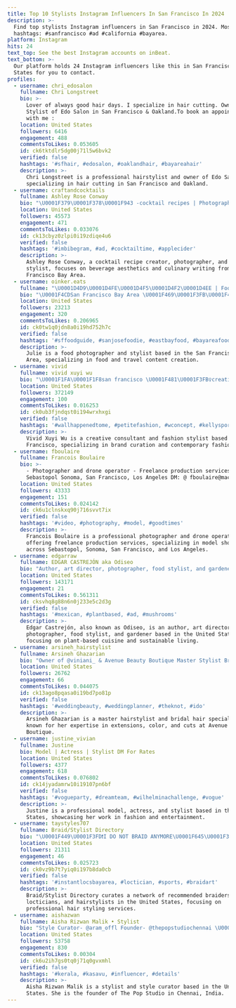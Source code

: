 ```yaml
---
title: Top 10 Stylists Instagram Influencers In San Francisco In 2024
description: >-
  Find top stylists Instagram influencers in San Francisco in 2024. Most popular
  hashtags: #sanfrancisco #ad #california #bayarea.
platform: Instagram
hits: 24
text_top: See the best Instagram accounts on inBeat.
text_bottom: >-
  Our platform holds 24 Instagram influencers like this in San Francisco, United
  States for you to contact.
profiles:
  - username: chri_edosalon
    fullname: Chri Longstreet
    bio: >-
      Lover of always good hair days. I specialize in hair cutting. Owner &
      Stylist of Edo Salon in San Francisco & Oakland.To book an appointment
      with me :
    location: United States
    followers: 6416
    engagement: 488
    commentsToLikes: 0.053605
    id: ck6tktdlr5dg00j71l5w6bvk2
    verified: false
    hashtags: '#sfhair, #edosalon, #oaklandhair, #bayareahair'
    description: >-
      Chri Longstreet is a professional hairstylist and owner of Edo Salon,
      specializing in hair cutting in San Francisco and Oakland.
  - username: craftandcocktails
    fullname: Ashley Rose Conway
    bio: "\U0001F379\U0001F378\U0001F943 -cocktail recipes | Photographer | Food Stylist | Writer ~Author: Celebrate Rosé & Art of the Barcart ~San Francisco Bay Area"
    location: United States
    followers: 45573
    engagement: 471
    commentsToLikes: 0.033076
    id: ck13cbyz0zlpi0i19zdiqe4u6
    verified: false
    hashtags: '#imbibegram, #ad, #cocktailtime, #applecider'
    description: >-
      Ashley Rose Conway, a cocktail recipe creator, photographer, and food
      stylist, focuses on beverage aesthetics and culinary writing from the San
      Francisco Bay Area.
  - username: oinker.eats
    fullname: "\U0001D4D9\U0001D4FE\U0001D4F5\U0001D4F2\U0001D4EE | Food & Travel"
    bio: "\U0001F4CDSan Francisco Bay Area \U0001F469\U0001F3FB‍\U0001F4BBContent Creation |SM Consultant|Food Photographer|Food Stylist \U0001F4E7oinkereats@gmail.com"
    location: United States
    followers: 23213
    engagement: 320
    commentsToLikes: 0.206965
    id: ck0tw1q0jdn8a0i19hd752h7c
    verified: false
    hashtags: '#sffoodguide, #sanjosefoodie, #eastbayfood, #bayareafoodie'
    description: >-
      Julie is a food photographer and stylist based in the San Francisco Bay
      Area, specializing in food and travel content creation.
  - username: vivid
    fullname: vivid xuyi wu
    bio: "\U0001F1FA\U0001F1F8san francisco \U0001F481\U0001F3FB‍♀️creative consultant | fashion stylist | brand curator \U0001F4E7vivid@portraitmgmt.com"
    location: United States
    followers: 372149
    engagement: 100
    commentsToLikes: 0.016253
    id: ck0ub3fjndqst0i194wrxhxgi
    verified: false
    hashtags: '#wallhappenedtome, #petitefashion, #wconcept, #kellysport'
    description: >-
      Vivid Xuyi Wu is a creative consultant and fashion stylist based in San
      Francisco, specializing in brand curation and contemporary fashion trends.
  - username: fboulaire
    fullname: Francois Boulaire
    bio: >-
      - Photographer and drone operator - Freelance production services - Model
      Sebastopol Sonoma, San Francisco, Los Angeles DM: @ fboulaire@mac.com
    location: United States
    followers: 43333
    engagement: 151
    commentsToLikes: 0.024142
    id: ck6u1clnskxq90j716svvt7ix
    verified: false
    hashtags: '#video, #photography, #model, #goodtimes'
    description: >-
      Francois Boulaire is a professional photographer and drone operator
      offering freelance production services, specializing in model shoots
      across Sebastopol, Sonoma, San Francisco, and Los Angeles.
  - username: edgarraw
    fullname: EDGAR CASTREJÓN aka Odiseo
    bio: "Author, art director, photographer, food stylist, and gardener. \U0001F1F2\U0001F1FD\U0001F3F3️‍\U0001F308 Partnership inquiries: Info@edgarraw.com"
    location: United States
    followers: 143171
    engagement: 21
    commentsToLikes: 0.561311
    id: cksvhq8g88n6n0j233e5c2d3g
    verified: false
    hashtags: '#mexican, #plantbased, #ad, #mushrooms'
    description: >-
      Edgar Castrejón, also known as Odiseo, is an author, art director,
      photographer, food stylist, and gardener based in the United States,
      focusing on plant-based cuisine and sustainable living.
  - username: arsineh_hairstylist
    fullname: Arsineh Ghazarian
    bio: "Owner of @viniani_ & Avenue Beauty Boutique Master Stylist Bridal Hair Specialist Extensions/Color/Cuts (818)606-5141 \U0001F1E6\U0001F1F2 Avenuebeautyla@gmail.com"
    location: United States
    followers: 26762
    engagement: 66
    commentsToLikes: 0.044075
    id: ck13ago8pqasa0i19bd7po81p
    verified: false
    hashtags: '#weddingbeauty, #weddingplanner, #theknot, #ido'
    description: >-
      Arsineh Ghazarian is a master hairstylist and bridal hair specialist,
      known for her expertise in extensions, color, and cuts at Avenue Beauty
      Boutique.
  - username: justine_vivian
    fullname: Justine
    bio: Model | Actress | Stylist DM For Rates
    location: United States
    followers: 4377
    engagement: 618
    commentsToLikes: 0.076802
    id: ck14jyadamrw10i19107pn6bf
    verified: false
    hashtags: '#vogueparty, #dreamteam, #wilhelminachallenge, #vogue'
    description: >-
      Justine is a professional model, actress, and stylist based in the United
      States, showcasing her work in fashion and entertainment.
  - username: taystyles707
    fullname: Braid/Stylist Directory
    bio: "\U0001F449\U0001F3FD❗I DO NOT BRAID ANYMORE\U0001F645\U0001F3FD‍♀️❗\U0001F448\U0001F3FD \U0001F451 RECOMMENDED BRAIDERS, LOCTICIANS & STYLISTS \U0001F498 Stylists: follow @hair_sleeve"
    location: United States
    followers: 21311
    engagement: 46
    commentsToLikes: 0.025723
    id: ck0vz9b7t7yiq0i197b8da0cb
    verified: false
    hashtags: '#instantlocsbayarea, #loctician, #sports, #braidart'
    description: >-
      Braid/Stylist Directory curates a network of recommended braiders,
      locticians, and hairstylists in the United States, focusing on
      professional hair styling services.
  - username: aishazwan
    fullname: Aisha Rizwan Malik • Stylist
    bio: "Style Curator- @aram_offl Founder- @thepopstudiochennai \U0001F393LADY ANDAL | NIFT \U0001F48Caysha@riz.in \U0001F4CDChennai \U0001F1EE\U0001F1F3"
    location: United States
    followers: 53758
    engagement: 830
    commentsToLikes: 0.00304
    id: ck6u2ih7gs0tq0j71q0gvxmhl
    verified: false
    hashtags: '#kerala, #kasavu, #influencer, #details'
    description: >-
      Aisha Rizwan Malik is a stylist and style curator based in the United
      States. She is the founder of The Pop Studio in Chennai, India.
---
```


